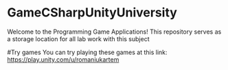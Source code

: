 # GameCSharpUnityUniversity

Welcome to the Programming Game Applications! This repository serves as a storage location for all lab work with this subject

#Try games
You can try playing these games at this link: https://play.unity.com/u/romaniukartem
